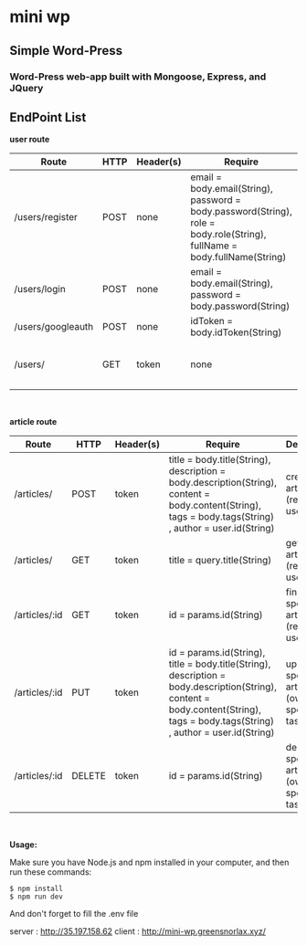 # mini wp

## Simple Word-Press

### Word-Press web-app built with Mongoose, Express, and JQuery

## EndPoint List

**user route**

Route|HTTP|Header(s)|Require|Description|
|---|---|---|---|---|
|/users/register|POST|none|email = body.email(String), password = body.password(String), role = body.role(String), fullName = body.fullName(String)|register for new user|
|/users/login|POST|none|email = body.email(String), password = body.password(String)|endpoint for user login into app|
|/users/googleauth|POST|none|idToken = body.idToken(String)|endpoint for GoogleSignIn |
|/users/|GET|token|none|fetch all user data (authenticated user only)|

<br>

**article route**

Route|HTTP|Header(s)|Require|Description|
|---|---|---|---|---|
|/articles/|POST|token|title = body.title(String), description = body.description(String), content = body.content(String), tags = body.tags(String) , author = user.id(String)|create new article (registered user only)|
|/articles/|GET|token| title = query.title(String)| get all articles  (registered user only)|
|/articles/:id|GET|token| id = params.id(String)| find specific article (registered user only)|
|/articles/:id|PUT|token| id = params.id(String), title = body.title(String), description = body.description(String), content = body.content(String), tags = body.tags(String) , author = user.id(String) | update specific article (owner of specific task only)|
|/articles/:id|DELETE|token| id = params.id(String) | delete specific article (owner of specific task only)|

<br>



**Usage:**

Make sure you have Node.js and npm installed in your computer, and then run these commands:

```
$ npm install
$ npm run dev
```
And don't forget to fill the .env file 

server : http://35.197.158.62 
client : http://mini-wp.greensnorlax.xyz/